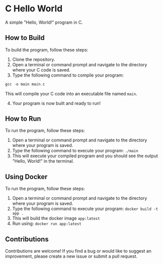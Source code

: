 # C Hello World

A simple "Hello, World!" program in C.

## How to Build

To build the program, follow these steps:

1. Clone the repository.
2. Open a terminal or command prompt and navigate to the directory where your C code is saved.
3. Type the following command to compile your program:
```c
gcc -o main main.c
```
This will compile your C code into an executable file named `main`. 

4. Your program is now built and ready to run!

## How to Run

To run the program, follow these steps:

1. Open a terminal or command prompt and navigate to the directory where your program is saved.
2. Type the following command to execute your program: `./main`
3. This will execute your compiled program and you should see the output "Hello, World!" in the terminal.

## Using Docker
To run the program, follow these steps:

1. Open a terminal or command prompt and navigate to the directory where your program is saved.
2. Type the following command to execute your program: `docker build -t app .`
3. This will build the docker image `app:latest`
4. Run using: `docker run app:latest`

## Contributions

Contributions are welcome! If you find a bug or would like to suggest an improvement, please create a new issue or submit a pull request.

